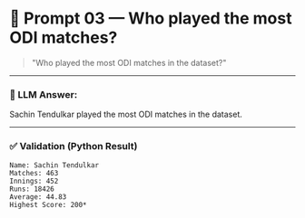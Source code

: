 # 🧠 Prompt 03 — Who played the most ODI matches?

> "Who played the most ODI matches in the dataset?"

---

### 🤖 LLM Answer:
Sachin Tendulkar played the most ODI matches in the dataset.

---

### ✅ Validation (Python Result)

```text
Name: Sachin Tendulkar  
Matches: 463  
Innings: 452  
Runs: 18426  
Average: 44.83  
Highest Score: 200*